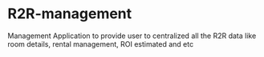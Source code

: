 # R2R-management
Management Application to provide user to centralized all the R2R data like room details, rental management, ROI estimated and etc
